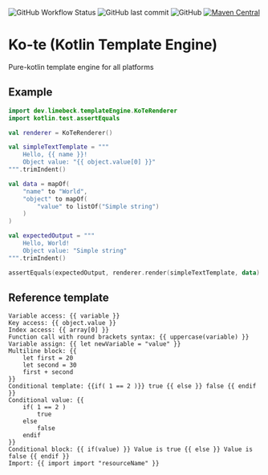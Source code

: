 ![GitHub Workflow Status](https://img.shields.io/github/workflow/status/limebeck/ko-te/CI)
![GitHub last commit](https://img.shields.io/github/last-commit/limebeck/ko-te)
![GitHub](https://img.shields.io/github/license/limebeck/ko-te)
[![Maven Central](https://img.shields.io/maven-central/v/dev.limebeck/ko-te.svg?label=Maven%20Central)](https://search.maven.org/search?q=g:%22dev.limebeck%22%20AND%20a:%22ko-te%22)

# Ko-te (Kotlin Template Engine)

Pure-kotlin template engine for all platforms

## Example

```kotlin
import dev.limebeck.templateEngine.KoTeRenderer
import kotlin.test.assertEquals

val renderer = KoTeRenderer()

val simpleTextTemplate = """
    Hello, {{ name }}!
    Object value: "{{ object.value[0] }}"
""".trimIndent()

val data = mapOf(
    "name" to "World",
    "object" to mapOf(
        "value" to listOf("Simple string")
    )
)

val expectedOutput = """
    Hello, World!
    Object value: "Simple string"
""".trimIndent()

assertEquals(expectedOutput, renderer.render(simpleTextTemplate, data).getValueOrNull())
```

## Reference template

```
Variable access: {{ variable }}
Key access: {{ object.value }}
Index access: {{ array[0] }}
Function call with round brackets syntax: {{ uppercase(variable) }}
Variable assign: {{ let newVariable = "value" }}
Multiline block: {{
    let first = 20
    let second = 30
    first + second
}}
Conditional template: {{if( 1 == 2 )}} true {{ else }} false {{ endif }}
Conditional value: {{
    if( 1 == 2 ) 
        true 
    else 
        false 
    endif 
}}
Conditional block: {{ if(value) }} Value is true {{ else }} Value is false {{ endif }}
Import: {{ import import "resourceName" }}
```
